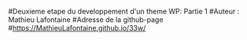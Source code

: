 #Deuxieme etape du developpement d'un theme WP: Partie 1
#Auteur : Mathieu Lafontaine
#Adresse de la github-page
#https://MathieuLafontaine.github.io/33w/
